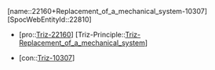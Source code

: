 ﻿---
type: TrizContradiction
aliases:
- 22160+Replacement_of_a_mechanical_system-10307
license: CC BY-SA 4.0
copyright: https://github.com/SpocWeb
IsDeleted: false
IsReadOnly: false
Confidential: public
tags: 
- Triz/Contradiction
---
[name::22160+Replacement_of_a_mechanical_system-10307]
[SpocWebEntityId::22810]
+ [pro::[Triz-22160](Triz-22160)]
[Triz-Principle::[Triz-Replacement_of_a_mechanical_system](tech/Triz/Principle/Triz-Replacement_of_a_mechanical_system.md)]
- [con::[Triz-10307](Triz-10307)]


